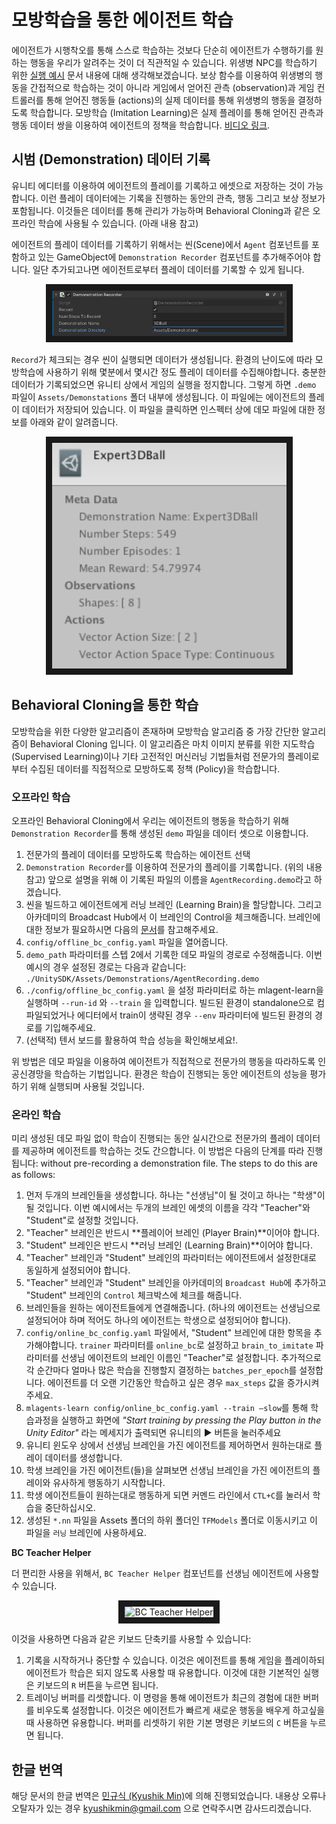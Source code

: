 # 모방학습을 통한 에이전트 학습

에이전트가 시행착오를 통해 스스로 학습하는 것보다 단순히 에이전트가 수행하기를 원하는 행동을 우리가 알려주는 것이 더 직관적일 수 있습니다. 위생병 NPC를 학습하기 위한 [실행 예시](ML-Agents-Overview.md#running-example-training-npc-behaviors) 문서 내용에 대해 생각해보겠습니다. 보상 함수를 이용하여 위생병의 행동을 간접적으로 학습하는 것이 아니라 게임에서 얻어진 관측 (observation)과 게임 컨트롤러를 통해 얻어진 행동들 (actions)의 실제 데이터를 통해 위생병의 행동을 결정하도록 학습합니다. 모방학습 (Imitation Learning)은 실제 플레이를 통해 얻어진 관측과 행동 데이터 쌍을 이용하여 에이전트의 정책을 학습합니다. [비디오 링크](https://youtu.be/kpb8ZkMBFYs).

## 시범 (Demonstration) 데이터 기록

유니티 에디터를 이용하여 에이전트의 플레이를 기록하고 에셋으로 저장하는 것이 가능합니다. 이런 플레이 데이터에는 기록을 진행하는 동안의 관측, 행동 그리고 보상 정보가 포함됩니다. 이것들은 데이터를 통해 관리가 가능하며 Behavioral Cloning과 같은 오프라인 학습에 사용될 수 있습니다. (아래 내용 참고)

에이전트의 플레이 데이터를 기록하기 위해서는 씬(Scene)에서 `Agent` 컴포넌트를 포함하고 있는 GameObject에 `Demonstration Recorder` 컴포넌트를 추가해주어야 합니다. 일단 추가되고나면 에이전트로부터 플레이 데이터를 기록할 수 있게 됩니다.

<p align="center">
  <img src="images/demo_component.png"
       alt="BC Teacher Helper"
       width="375" border="10" />
</p>

`Record`가 체크되는 경우 씬이 실행되면 데이터가 생성됩니다. 환경의 난이도에 따라 모방학습에 사용하기 위해 몇분에서 몇시간 정도 플레이 데이터를 수집해야합니다. 충분한 데이터가 기록되었으면 유니티 상에서 게임의 실행을 정지합니다. 그렇게 하면 `.demo` 파일이 `Assets/Demonstations` 폴더 내부에 생성됩니다. 이 파일에는 에이전트의 플레이 데이터가 저장되어 있습니다. 이 파일을 클릭하면 인스펙터 상에 데모 파일에 대한 정보를 아래와 같이 알려줍니다.

<p align="center">
  <img src="images/demo_inspector.png"
       alt="BC Teacher Helper"
       width="375" border="10" />
</p>


## Behavioral Cloning을 통한 학습

모방학습을 위한 다양한 알고리즘이 존재하며 모방학습 알고리즘 중 가장 간단한 알고리즘이 Behavioral Cloning 입니다. 이 알고리즘은 마치 이미지 분류를 위한 지도학습 (Supervised Learning)이나 기타 고전적인 머신러닝 기법들처럼 전문가의 플레이로부터 수집된 데이터를 직접적으로 모방하도록 정책 (Policy)을 학습합니다.


### 오프라인 학습

오프라인 Behavioral Cloning에서 우리는 에이전트의 행동을 학습하기 위해 `Demonstration Recorder`를 통해 생성된 `demo` 파일을 데이터 셋으로 이용합니다.

1. 전문가의 플레이 데이터를 모방하도록 학습하는 에이전트 선택
2. `Demonstration Recorder`를 이용하여 전문가의 플레이를 기록합니다. (위의 내용 참고)
   앞으로 설명을 위해 이 기록된 파일의 이름을 `AgentRecording.demo`라고 하겠습니다.
3. 씬을 빌드하고 에이전트에게 러닝 브레인 (Learning Brain)을 할당합니다. 그리고 아카데미의 Broadcast Hub에서 이 브레인의 Control을 체크해줍니다. 브레인에 대한 정보가 필요하시면 다음의 [문서](Learning-Environment-Design-Brains.md)를 참고해주세요.
4.  `config/offline_bc_config.yaml` 파일을 열어줍니다.
5. `demo_path` 파라미터를 스텝 2에서 기록한 데모 파일의 경로로 수정해줍니다. 이번 예시의 경우 설정된 경로는 다음과 같습니다:  `./UnitySDK/Assets/Demonstrations/AgentRecording.demo`
6. `./config/offline_bc_config.yaml` 을 설정 파라미터로 하는 mlagent-learn을 실행하며 `--run-id` 와 `--train` 을 입력합니다. 빌드된 환경이 standalone으로 컴파일되었거나 에디터에서 train이 생략된 경우 `--env` 파라미터에 빌드된 환경의 경로를 기입해주세요.
   ​
7. (선택적) 텐서 보드를 활용하여 학습 성능을 확인해보세요!.

위 방법은 데모 파일을 이용하여 에이전트가 직접적으로 전문가의 행동을 따라하도록 인공신경망을 학습하는 기법입니다. 환경은 학습이 진행되는 동안 에이전트의 성능을 평가하기 위해 실행되며 사용될 것입니다.

### 온라인 학습

미리 생성된 데모 파일 없이 학습이 진행되는 동안 실시간으로 전문가의 플레이 데이터를 제공하며 에이전트를 학습하는 것도 간으합니다. 이 방법은 다음의 단계를 따라 진행됩니다:
without pre-recording a demonstration file. The steps to do this are as follows:

1. 먼저 두개의 브레인들을 생성합니다. 하나는 "선생님"이 될 것이고 하나는 "학생"이 될 것입니다. 이번 예시에서는 두개의 브레인 에셋의 이름을 각각 "Teacher"와 "Student"로 설정할 것입니다.
2. "Teacher" 브레인은 반드시 **플레이어 브레인 (Player Brain)**이어야 합니다.
3. "Student" 브레인은 반드시 **러닝 브레인 (Learning Brain)**이어야 합니다.
4. "Teacher" 브레인과 "Student" 브레인의 파라미터는 에이전트에서 설정한대로 동일하게 설정되어야 합니다.
5. "Teacher" 브레인과 "Student" 브레인을 아카데미의 `Broadcast Hub`에 추가하고 "Student" 브레인의 `Control` 체크박스에 체크를 해줍니다.
6. 브레인들을 원하는 에이전트들에게 연결해줍니다. (하나의 에이전트는 선생님으로 설정되어야 하며 적어도 하나의 에이전트는 학생으로 설정되어야 합니다).
7. `config/online_bc_config.yaml` 파일에서, "Student" 브레인에 대한 항목을 추가해야합니다.  `trainer` 파라미터를 `online_bc`로 설정하고 `brain_to_imitate` 파라미터를 선생님 에이전트의 브레인 이름인 "Teacher"로 설정합니다. 추가적으로 각 순간마다 얼마나 많은 학습을 진행할지 결정하는 `batches_per_epoch`를 설정합니다. 에이전트를 더 오랜 기간동안 학습하고 싶은 경우  `max_steps` 값을 증가시켜주세요.
8. `mlagents-learn config/online_bc_config.yaml
   ​--train —slow`를 통해 학습과정을 실행하고 화면에 _"Start training by pressing the Play button in the Unity Editor"_ 라는 메세지가 출력되면 유니티의 :arrow_forward: 버튼을 눌러주세요
9. 유니티 윈도우 상에서 선생님 브레인을 가진 에이전트를 제어하면서 원하는대로 플레이 데이터를 생성합니다.
10. 학생 브레인을 가진 에이전트(들)을 살펴보면 선생님 브레인을 가진 에이전트의 플레이와 유사하게 행동하기 시작합니다.
11. 학생 에이전트들이 원하는대로 행동하게 되면 커멘드 라인에서 `CTL+C`를 눌러서 학습을 중단하십시오.
12. 생성된 `*.nn` 파일을 Assets 폴더의 하위 폴더인 `TFModels`  폴더로 이동시키고 이 파일을  `러닝` 브레인에 사용하세요.

**BC Teacher Helper**

더 편리한 사용을 위해서, `BC Teacher Helper` 컴포넌트를 선생님 에이전트에 사용할 수 있습니다.

<p align="center">
  <img src="images/bc_teacher_helper.png"
       alt="BC Teacher Helper"
       width="375" border="10" />
</p>

이것을 사용하면 다음과 같은 키보드 단축키를 사용할 수 있습니다:

1. 기록을 시작하거나 중단할 수 있습니다. 이것은 에이전트를 통해 게임을 플레이하되 에이전트가 학습은 되지 않도록 사용할 때 유용합니다. 이것에 대한 기본적인 실행은 키보드의  `R`  버튼을 누르면 됩니다.
2. 트레이닝 버퍼를 리셋합니다. 이 명령을 통해 에이전트가 최근의 경험에 대한 버퍼를 비우도록 설정합니다. 이것은 에이전트가 빠르게 새로운 행동을 배우게 하고싶을때 사용하면 유용합니다. 버퍼를 리셋하기 위한 기본 명령은 키보드의  `C` 버튼을 누르면 됩니다.



## 한글 번역

해당 문서의 한글 번역은 [민규식 (Kyushik Min)]([https://github.com/Kyushik](https://github.com/Kyushik))에 의해 진행되었습니다. 내용상 오류나 오탈자가 있는 경우 kyushikmin@gmail.com 으로 연락주시면 감사드리겠습니다.
